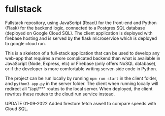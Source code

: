 # fullstack
Fullstack repository, using JavaScript (React) for the front-end and Python (Flask) for the backend logic, connected to a Postgres SQL database (deployed on Google Cloud SQL). The client application is deployed with firebase hosting and is served by the flask microservice which is deployed to google cloud run. 

This is a skeleton of a full-stack application that can be used to develop any web-app that requires a more complicated backend than what is available in JavaScript (Node, Express, etc) or Firebase (only offers NoSQL database), or if the developer is more comfortable writing server-side code in Python. 

The project can be run locally by running ```npm run start``` in the client folder, and ```python3 app.py``` in the server folder. The client when running locally will redirect all "/api/**" routes to the local server. When deployed, the client rewrites these routes to the cloud run service instead.

UPDATE 01-09-2022
Added firestore fetch aswell to compare speeds with Cloud SQL.
